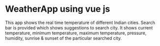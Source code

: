 # WeatherApp using vue js
This app shows the real time temperature of different Indian cities.
Search bar is provided which shows suggestions to search city.
It shows current temperature, minimum temperature, maximum temperature, pressure, humidity, sunrise & sunset of the particular searched city.
